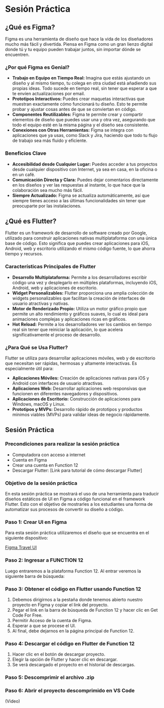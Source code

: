 # Sesión Práctica

## ¿Qué es Figma?
Figma es una herramienta de diseño que hace la vida de los diseñadores mucho más fácil y divertida. Piensa en Figma como un gran lienzo digital donde tú y tu equipo pueden trabajar juntos, sin importar dónde se encuentren.

### ¿Por qué Figma es Genial?
- **Trabajo en Equipo en Tiempo Real:** Imagina que estás ajustando un diseño y al mismo tiempo, tu colega en otra ciudad está añadiendo sus propias ideas. Todo sucede en tiempo real, sin tener que esperar a que te envíen actualizaciones por email.
- **Prototipos Interactivos:** Puedes crear maquetas interactivas que muestran exactamente cómo funcionará tu diseño. Esto te permite probar y ajustar cosas antes de que se conviertan en código.
- **Componentes Reutilizables:** Figma te permite crear y compartir elementos de diseño que puedes usar una y otra vez, asegurando que todo el equipo esté en la misma página y el diseño sea consistente.
- **Conexiones con Otras Herramientas:** Figma se integra con aplicaciones que ya usas, como Slack y Jira, haciendo que todo tu flujo de trabajo sea más fluido y eficiente.

### Beneficios Clave
- **Accesibilidad desde Cualquier Lugar:** Puedes acceder a tus proyectos desde cualquier dispositivo con Internet, ya sea en casa, en la oficina o en un café.
- **Comunicación Directa y Clara:** Puedes dejar comentarios directamente en los diseños y ver las respuestas al instante, lo que hace que la colaboración sea mucho más fácil.
- **Siempre Actualizado:** Figma se actualiza automáticamente, así que siempre tienes acceso a las últimas funcionalidades sin tener que preocuparte por las instalaciones.

## ¿Qué es Flutter?
Flutter es un framework de desarrollo de software creado por Google, utilizado para construir aplicaciones nativas multiplataforma con una única base de código. Esto significa que puedes crear aplicaciones para iOS, Android, web y escritorio utilizando el mismo código fuente, lo que ahorra tiempo y recursos.

### Características Principales de Flutter
- **Desarrollo Multiplataforma:** Permite a los desarrolladores escribir código una vez y desplegarlo en múltiples plataformas, incluyendo iOS, Android, web y aplicaciones de escritorio.
- **Widget Personalizables:** Flutter proporciona una amplia colección de widgets personalizables que facilitan la creación de interfaces de usuario atractivas y nativas.
- **Motor de Renderizado Propio:** Utiliza un motor gráfico propio que permite un alto rendimiento y gráficos suaves, lo cual es ideal para animaciones complejas y aplicaciones ricas en gráficos.
- **Hot Reload:** Permite a los desarrolladores ver los cambios en tiempo real sin tener que reiniciar la aplicación, lo que acelera significativamente el proceso de desarrollo.

### ¿Para Qué se Usa Flutter?
Flutter se utiliza para desarrollar aplicaciones móviles, web y de escritorio que necesitan ser rápidas, hermosas y altamente interactivas. Es especialmente útil para:
- **Aplicaciones Móviles:** Creación de aplicaciones nativas para iOS y Android con interfaces de usuario atractivas.
- **Aplicaciones Web:** Desarrollar aplicaciones web responsivas que funcionen en diferentes navegadores y dispositivos.
- **Aplicaciones de Escritorio:** Construcción de aplicaciones para Windows, macOS y Linux.
- **Prototipos y MVPs:** Desarrollo rápido de prototipos y productos mínimos viables (MVPs) para validar ideas de negocio rápidamente.

## Sesión Práctica

### Precondiciones para realizar la sesión práctica
- Computadora con acceso a internet
- Cuenta en Figma
- Crear una cuenta en Function 12
- Descargar Flutter: [Link para tutorial de cómo descargar Flutter]

### Objetivo de la sesión práctica
En esta sesión práctica se mostrará el uso de una herramienta para traducir diseños estáticos de UI en Figma a código funcional en el framework Flutter. Esto con el objetivo de mostrarles a los estudiantes una forma de automatizar sus procesos de convertir su diseño a código.

### Paso 1: Crear UI en Figma
Para esta sesión práctica utilizaremos el diseño que se encuentra en el siguiente dispositivo:

[Figma Travel UI](https://cutt.ly/H1uVoZJ)

### Paso 2: Ingresar a FUNCTION 12
Luego entraremos a la plataforma Function 12. Al entrar veremos la siguiente barra de búsqueda:

### Paso 3: Obtener el código en Flutter usando Function 12
1. Debemos dirigirnos a la pestaña donde tenemos abierto nuestro proyecto en Figma y copiar el link del proyecto.
2. Pegar el link en la barra de búsqueda de Function 12 y hacer clic en Get Code For Free.
3. Permitir Acceso de la cuenta de Figma.
4. Esperar a que se procese el UI.
5. Al final, debe dejarnos en la página principal de Function 12.

### Paso 4: Descargar el código en Flutter de Function 12
1. Hacer clic en el botón de descargar proyecto.
2. Elegir la opción de Flutter y hacer clic en descargar.
3. Se verá descargado el proyecto en el historial de descargas.

### Paso 5: Descomprimir el archivo .zip
### Paso 6: Abrir el proyecto descomprimido en VS Code
(Video)
